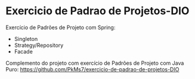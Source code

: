 # Exercicio de Padrao de Projetos-DIO

Exercício de Padrões de Projeto com Spring:

- Singleton
- Strategy/Repository
- Facade

Complemento do projeto com exercício de Padrões de Projeto com Java Puro: https://github.com/PkMs7/exercicio-de-padrao-de-projetos-DIO